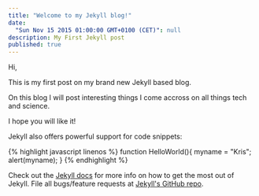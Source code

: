 ```yaml
---
title: "Welcome to my Jekyll blog!"
date:
  "Sun Nov 15 2015 01:00:00 GMT+0100 (CET)": null
description: My First Jekyll post
published: true
---
```



Hi,

This is my first post on my brand new Jekyll based blog.

On this blog I will post interesting things I come accross on all things tech and science.

I hope you will like it!

Jekyll also offers powerful support for code snippets:

{% highlight javascript linenos %}
function HelloWorld(){
   myname = "Kris";
   alert(myname);
}
{% endhighlight %}

Check out the [Jekyll docs][jekyll] for more info on how to get the most out of Jekyll. File all bugs/feature requests at [Jekyll's GitHub repo][jekyll-gh].

[jekyll-gh]: https://github.com/mojombo/jekyll
[jekyll]:    http://jekyllrb.com
